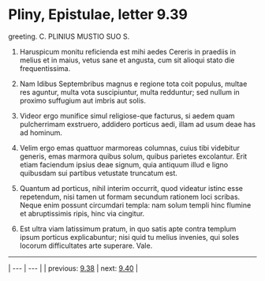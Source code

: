 # Pliny, Epistulae, letter 9.39

greeting. C. PLINIUS MUSTIO SUO S.



1. Haruspicum monitu reficienda est mihi aedes Cereris in praediis in melius et in maius, vetus sane et angusta, cum sit alioqui stato die frequentissima.



2. Nam Idibus Septembribus magnus e regione tota coit populus, multae res aguntur, multa vota suscipiuntur, multa redduntur; sed nullum in proximo suffugium aut imbris aut solis.



3. Videor ergo munifice simul religiose-que facturus, si aedem quam pulcherrimam exstruero, addidero porticus aedi, illam ad usum deae has ad hominum.



4. Velim ergo emas quattuor marmoreas columnas, cuius tibi videbitur generis, emas marmora quibus solum, quibus parietes excolantur. Erit etiam faciendum ipsius deae signum, quia antiquum illud e ligno quibusdam sui partibus vetustate truncatum est.



5. Quantum ad porticus, nihil interim occurrit, quod videatur istinc esse repetendum, nisi tamen ut formam secundum rationem loci scribas. Neque enim possunt circumdari templa: nam solum templi hinc flumine et abruptissimis ripis, hinc via cingitur.



6. Est ultra viam latissimum pratum, in quo satis apte contra templum ipsum porticus explicabuntur; nisi quid tu melius invenies, qui soles locorum difficultates arte superare. Vale.



---

| --- | --- |
| previous: [9.38](../9.38/) | next: [9.40](../9.40/) |